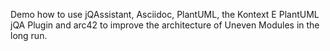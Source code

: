 Demo how to use jQAssistant, Asciidoc, PlantUML, the Kontext E PlantUML jQA Plugin and arc42 
to improve the architecture of Uneven Modules in the long run.
